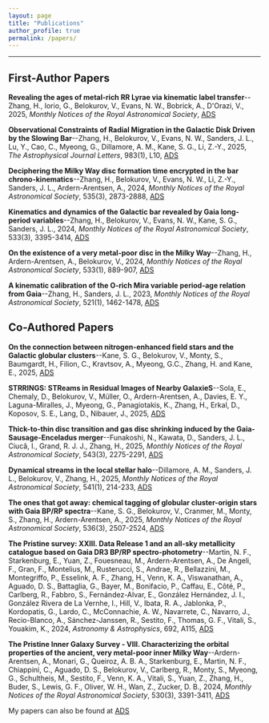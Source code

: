 ```yaml
---
layout: page
title: "Publications"
author_profile: true
permalink: /papers/
---
```


---

## First-Author Papers
**Revealing the ages of metal-rich RR Lyrae via kinematic label transfer**--Zhang, H., Iorio, G., Belokurov, V., Evans, N. W., Bobrick, A., D'Orazi, V., 2025, *Monthly Notices of the Royal Astronomical Society*, [ADS](https://ui.adsabs.harvard.edu/abs/2025MNRAS.tmp.1675Z)

**Observational Constraints of Radial Migration in the Galactic Disk Driven by the Slowing Bar**--Zhang, H., Belokurov, V., Evans, N. W., Sanders, J. L., Lu, Y., Cao, C., Myeong, G., Dillamore, A. M., Kane, S. G., Li, Z.-Y., 2025, *The Astrophysical Journal Letters*, 983(1), L10, [ADS](https://ui.adsabs.harvard.edu/abs/2025ApJ...983L..10Z)

**Deciphering the Milky Way disc formation time encrypted in the bar chrono-kinematics**--Zhang, H., Belokurov, V., Evans, N. W., Li, Z.-Y., Sanders, J. L., Ardern-Arentsen, A., 2024, *Monthly Notices of the Royal Astronomical Society*, 535(3), 2873-2888, [ADS](https://ui.adsabs.harvard.edu/abs/2024MNRAS.535.2873Z)

**Kinematics and dynamics of the Galactic bar revealed by Gaia long-period variables**--Zhang, H., Belokurov, V., Evans, N. W., Kane, S. G., Sanders, J. L., 2024, *Monthly Notices of the Royal Astronomical Society*, 533(3), 3395-3414, [ADS](https://ui.adsabs.harvard.edu/abs/2024MNRAS.533.3395Z)

**On the existence of a very metal-poor disc in the Milky Way**--Zhang, H., Ardern-Arentsen, A., Belokurov, V., 2024, *Monthly Notices of the Royal Astronomical Society*, 533(1), 889-907, [ADS](https://ui.adsabs.harvard.edu/abs/2024MNRAS.533..889Z)

**A kinematic calibration of the O-rich Mira variable period-age relation from Gaia**--Zhang, H., Sanders, J. L., 2023, *Monthly Notices of the Royal Astronomical Society*, 521(1), 1462-1478, [ADS](https://ui.adsabs.harvard.edu/abs/2023MNRAS.521.1462Z)

## Co-Authored Papers
**On the connection between nitrogen-enhanced field stars and the Galactic globular clusters**--Kane, S. G., Belokurov, V., Monty, S., Baumgardt, H., Filion, C., Kravtsov, A., Myeong, G.C., Zhang, H. and Kane, E., 2025, [ADS](https://ui.adsabs.harvard.edu/abs/2025arXiv250904659K)

**STRRINGS: STReams in Residual Images of Nearby GalaxieS**--Sola, E., Chemaly, D., Belokurov, V., Müller, O., Ardern-Arentsen, A., Davies, E. Y., Laguna-Miralles, J., Myeong, G., Panagiotakis, K., Zhang, H., Erkal, D., Koposov, S. E., Lang, D., Nibauer, J., 2025, [ADS](https://ui.adsabs.harvard.edu/abs/2025arXiv250802154S)

**Thick-to-thin disc transition and gas disc shrinking induced by the Gaia-Sausage-Enceladus merger**--Funakoshi, N., Kawata, D., Sanders, J. L., Ciucă, I., Grand, R. J. J., Zhang, H., 2025, *Monthly Notices of the Royal Astronomical Society*, 543(3), 2275-2291, [ADS](https://ui.adsabs.harvard.edu/abs/2025MNRAS.543.2275F)

**Dynamical streams in the local stellar halo**--Dillamore, A. M., Sanders, J. L., Belokurov, V., Zhang, H., 2025, *Monthly Notices of the Royal Astronomical Society*, 541(1), 214-233, [ADS](https://ui.adsabs.harvard.edu/abs/2025MNRAS.541..214D)

**The ones that got away: chemical tagging of globular cluster-origin stars with Gaia BP/RP spectra**--Kane, S. G., Belokurov, V., Cranmer, M., Monty, S., Zhang, H., Ardern-Arentsen, A., 2025, *Monthly Notices of the Royal Astronomical Society*, 536(3), 2507-2524, [ADS](https://ui.adsabs.harvard.edu/abs/2025MNRAS.536.2507K)

**The Pristine survey: XXIII. Data Release 1 and an all-sky metallicity catalogue based on Gaia DR3 BP/RP spectro-photometry**--Martin, N. F., Starkenburg, E., Yuan, Z., Fouesneau, M., Ardern-Arentsen, A., De Angeli, F., Gran, F., Montelius, M., Rusterucci, S., Andrae, R., Bellazzini, M., Montegriffo, P., Esselink, A. F., Zhang, H., Venn, K. A., Viswanathan, A., Aguado, D. S., Battaglia, G., Bayer, M., Bonifacio, P., Caffau, E., Côté, P., Carlberg, R., Fabbro, S., Fernández-Alvar, E., González Hernández, J. I., González Rivera de La Vernhe, I., Hill, V., Ibata, R. A., Jablonka, P., Kordopatis, G., Lardo, C., McConnachie, A. W., Navarrete, C., Navarro, J., Recio-Blanco, A., Sánchez-Janssen, R., Sestito, F., Thomas, G. F., Vitali, S., Youakim, K., 2024, *Astronomy & Astrophysics*, 692, A115, [ADS](https://ui.adsabs.harvard.edu/abs/2024A&A...692A.115M)

**The Pristine Inner Galaxy Survey - VIII. Characterizing the orbital properties of the ancient, very metal-poor inner Milky Way**--Ardern-Arentsen, A., Monari, G., Queiroz, A. B. A., Starkenburg, E., Martin, N. F., Chiappini, C., Aguado, D. S., Belokurov, V., Carlberg, R., Monty, S., Myeong, G., Schultheis, M., Sestito, F., Venn, K. A., Vitali, S., Yuan, Z., Zhang, H., Buder, S., Lewis, G. F., Oliver, W. H., Wan, Z., Zucker, D. B., 2024, *Monthly Notices of the Royal Astronomical Society*, 530(3), 3391-3411, [ADS](https://ui.adsabs.harvard.edu/abs/2024MNRAS.530.3391A)

My papers can also be found at [ADS](https://ui.adsabs.harvard.edu/search/q=orcid%3A0009-0005-6898-0927&sort=date+desc)
